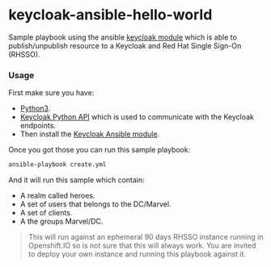 # keycloak-ansible-hello-world


Sample playbook using the ansible [keycloak module](https://galaxy.ansible.com/cesarvr/keycloak) which is able to publish/unpublish resource to a Keycloak and Red Hat Single Sign-On (RHSSO). 

### Usage 

First make sure you have:
- [Python3](https://docs.fedoraproject.org/en-US/fedora/f33/release-notes/developers/Development_Python/). 
- [Keycloak Python API](https://pypi.org/project/kcapi/) which is used to communicate with the Keycloak endpoints. 
- Then install the [Keycloak Ansible module](https://galaxy.ansible.com/cesarvr/keycloak).  


Once you got those you can run this sample playbook: 

```sh
ansible-playbook create.yml 
```

And it will run this sample which contain: 
- A realm called heroes. 
- A set of users that belongs to the DC/Marvel. 
- A set of clients. 
- A the groups Marvel/DC. 


> This will run against an ephemeral 90 days RHSSO instance running in Openshift.IO so is not sure that this will always work. You are invited to deploy your own instance and running this playbook against it. 
